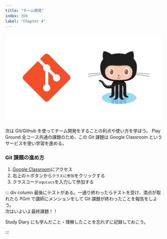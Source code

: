 ```yaml
---
title: "チーム開発"
index: 360
label: "Chapter 4"
---
```


![](./images/git.jpg)

次は Git/Github を使ってチーム開発をすることの利点や使い方を学ぼう。
Play Ground 全コース共通の課題のため、この Git 課題は Google Classroom というサービスを使い学習を進める。

### Git 課題の進め方

1. [Google Classroom](https://classroom.google.com/)にアクセス
2. 右上の＋ボタンから`クラスに参加`をクリックする
3. クラスコード`oqucucs`を入力して参加する

::: div column
最後にテストがある。一通り終わったらテストを受け、満点が取れたら PGrit で講師にメンションをして Git 課題が終わったことを報告をしよう。  
次はいよいよ最終課題！！

Study Diary にも学んだこと・理解したことを忘れずに記録しておこう。

:::
